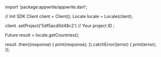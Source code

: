 import 'package:appwrite/appwrite.dart';

// Init SDK
Client client = Client();
Locale locale = Locale(client);

client
    .setProject('5df5acd0d48c2') // Your project ID
;

Future result = locale.getCountries();

result
  .then((response) {
    print(response);
  }).catchError((error) {
    print(error);
  });
